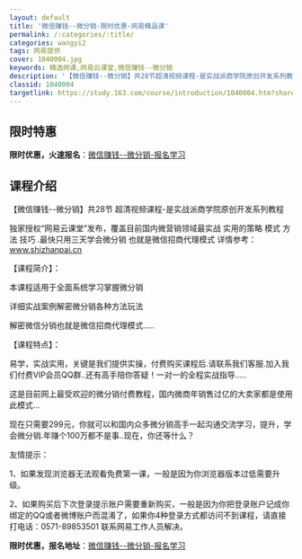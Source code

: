 ```yaml
---
layout: default
title: '微信赚钱--微分销-限时优惠-网易精品课'
permalink: /:categories/:title/
categories: wangyi2
tags: 网易提供
cover: 1040004.jpg
keywords: 精选网课,网易云课堂,微信赚钱--微分销
description: '【微信赚钱--微分销】共28节超清视频课程-是实战派商学院原创开发系列教程独家授权“网易云课堂”发布，覆盖目前国内微营销'
classid: 1040004
targetlink: https://study.163.com/course/introduction/1040004.htm?share=1&shareId=1025206652&utm_campaign=share&utm_medium=iphoneShare&utm_source=&utm_u=1025206652
---
```


## 限时特惠

**限时优惠，火速报名**：[微信赚钱--微分销-报名学习](https://study.163.com/course/introduction/1040004.htm?share=1&shareId=1025206652&utm_campaign=share&utm_medium=iphoneShare&utm_source=&utm_u=1025206652)

## 课程介绍

【微信赚钱--微分销】共28节 超清视频课程-是实战派商学院原创开发系列教程

独家授权“网易云课堂”发布，覆盖目前国内微营销领域最实战 实用的策略 模式 方法 技巧 .最快只用三天学会微分销 也就是微信招商代理模式  详情参考：www.shizhanpai.cn

【课程简介】：

本课程适用于全面系统学习掌握微分销

详细实战案例解密微分销各种方法玩法

解密微信分销也就是微信招商代理模式.....



【课程特点】：

易学，实战实用，关键是我们提供实操，付费购买课程后.请联系我们客服.加入我们付费VIP会员QQ群..还有高手陪你答疑！一对一的全程实战指导.....

这是目前网上最受欢迎的微分销付费教程，国内微商年销售过亿的大卖家都是使用此模式...





现在只需要299元，你就可以和国内众多微分销高手一起沟通交流学习，提升，学会微分销.年赚个100万都不是事..现在，你还等什么？



友情提示：

1、如果发现浏览器无法观看免费第一课，一般是因为你浏览器版本过低需要升级。 

2、如果购买后下次登录提示账户需要重新购买，一般是因为你把登录账户记成你绑定的QQ或者微博账户而混淆了，如果你4种登录方式都访问不到课程，请直接打电话：0571-89853501 联系网易工作人员解决。‍

**限时优惠，报名地址**：[微信赚钱--微分销-报名学习](https://study.163.com/course/introduction/1040004.htm?share=1&shareId=1025206652&utm_campaign=share&utm_medium=iphoneShare&utm_source=&utm_u=1025206652)

